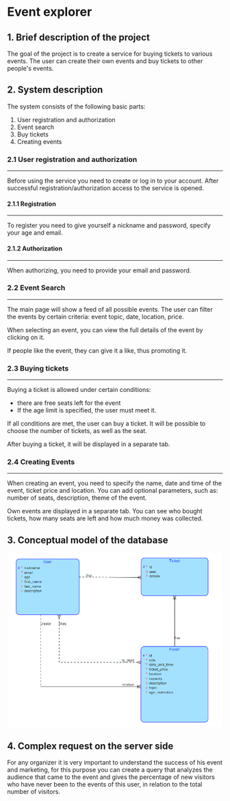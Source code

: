 # Event explorer
## 1. Brief description of the project
The goal of the project is to create a service for buying tickets to various events. The user can create their own events and buy tickets to other people's events.
## 2. System description
The system consists of the following basic parts:

1. User registration and authorization
2. Event search
3. Buy tickets
4. Creating events
### 2.1 User registration and authorization
---
Before using the service you need to create or log in to your account. After successful registration/authorization access to the service is opened.
#### 2.1.1 Registration
---
To register you need to give yourself a nickname and password, specify your age and email.
#### 2.1.2 Authorization
---
When authorizing, you need to provide your email and password.
### 2.2 Event Search
---
The main page will show a feed of all possible events. The user can filter the events by certain criteria: event topic, date, location, price. 

When selecting an event, you can view the full details of the event by clicking on it.

If people like the event, they can give it a like, thus promoting it.
### 2.3 Buying tickets
---
Buying a ticket is allowed under certain conditions:

- there are free seats left for the event
- If the age limit is specified, the user must meet it.

If all conditions are met, the user can buy a ticket. It will be possible to choose the number of tickets, as well as the seat.

After buying a ticket, it will be displayed in a separate tab.
### 2.4 Creating Events
---
When creating an event, you need to specify the name, date and time of the event, ticket price and location. You can add optional parameters, such as: number of seats, description, theme of the event. 

Own events are displayed in a separate tab. You can see who bought tickets, how many seats are left and how much money was collected.

## 3. Conceptual model of the database
![data model](images/DataModel.png)
## 4. Complex request on the server side
For any organizer it is very important to understand the success of his event and marketing, for this purpose you can create a query that analyzes the audience that came to the event and gives the percentage of new visitors who have never been to the events of this user, in relation to the total number of visitors.
